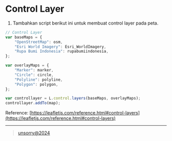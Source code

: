 # Control Layer

1. Tambahkan script berikut ini untuk membuat control layer pada peta.
```javascript
// Control Layer
var baseMaps = {
	"OpenStreetMap": osm,
	"Esri World Imagery": Esri_WorldImagery,
	"Rupa Bumi Indonesia": rupabumiindonesia,
};

var overlayMaps = {
	"Marker": marker,
	"Circle": circle,
	"Polyline": polyline,
	"Polygon": polygon,
};

var controllayer = L.control.layers(baseMaps, overlayMaps);
controllayer.addTo(map);
```

Reference: [https://leafletjs.com/reference.html#control-layers](https://leafletjs.com/reference.html#control-layers)

---
> [unsorry@2024](https://unsorry.net)